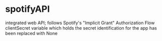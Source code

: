 # spotifyAPI
integrated web API; follows Spotify's "Implicit Grant" Authorization Flow
clientSecret variable which holds the secret identification for the app has been replaced with None
